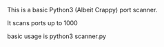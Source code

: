 This is a basic Python3 (Albeit Crappy) port scanner.

It scans ports up to 1000

basic usage is python3 scanner.py <ip>
